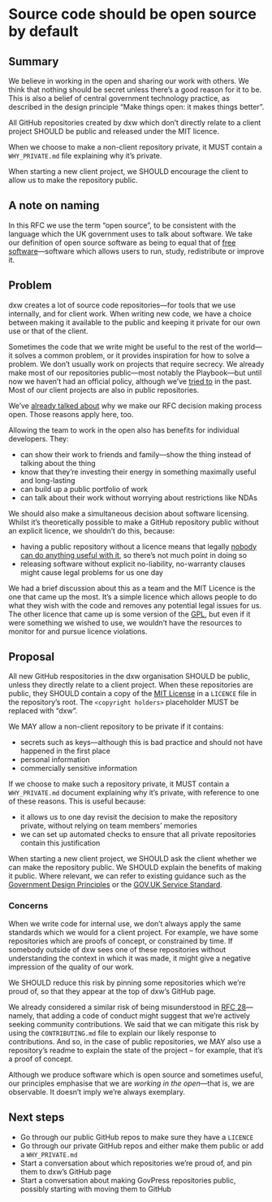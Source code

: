 # Source code should be open source by default

## Summary

We believe in working in the open and sharing our work with others. We
think that nothing should be secret unless there’s a good reason for
it to be. This is also a belief of central government technology
practice, as described in the design principle “Make things open: it
makes things better”.

All GitHub repositories created by dxw which don’t directly relate to
a client project SHOULD be public and released under the MIT licence.

When we choose to make a non-client repository private, it MUST
contain a `WHY_PRIVATE.md` file explaining why it’s private.

When starting a new client project, we SHOULD encourage the client to
allow us to make the repository public.

## A note on naming

In this RFC we use the term “open source”, to be consistent with the
language which the UK government uses to talk about software. We take
our definition of open source software as being to equal that of [free
software](https://en.wikipedia.org/wiki/Free_software)—software which
allows users to run, study, redistribute or improve it.

## Problem

dxw creates a lot of source code repositories—for tools that we use
internally, and for client work. When writing new code, we have a
choice between making it available to the
public and keeping it private for our own use or that of the client.

Sometimes the code that we write might be useful to the rest of the
world—it solves a common problem, or it provides inspiration for how
to solve a problem. We don’t usually work on projects that require
secrecy. We already make most of our repositories public—most notably
the Playbook—but until now we haven’t had an official policy, although
we’ve [tried to](https://github.com/dxw/playbook/issues/12) in the
past. Most of our client projects are also in public repositories.

We’ve [already talked
about](rfc-018-our-decision-making-process-is-public.md) why we make
our RFC decision making process open. Those reasons apply here, too.

Allowing the team to work in the open also has benefits for individual
developers. They:

- can show their work to friends and family—show the thing instead of
  talking about the thing
- know that they’re investing their energy in something maximally
  useful and long-lasting
- can build up a public portfolio of work
- can talk about their work without worrying about restrictions like
  NDAs

We should also make a simultaneous decision about software
licensing. Whilst it’s theoretically possible to make a GitHub
repository public without an explicit licence, we shouldn’t do this,
because:

- having a public repository without a licence means that legally
  [nobody can do anything useful with it](https://choosealicense.com/no-permission/),
  so there’s not much point in doing so
- releasing software without explicit no-liability, no-warranty
  clauses might cause legal problems for us one day

We had a brief discussion about this as a team and the MIT Licence is
the one that came up the most. It’s a simple licence which allows
people to do what they wish with the code and removes any potential
legal issues for us. The other licence that came up is some version of
the [GPL](https://choosealicense.com/licenses/gpl-3.0/), but even if
it were something we wished to use, we wouldn’t have the resources to
monitor for and pursue licence violations.

## Proposal

All new GitHub respositories in the dxw organisation SHOULD be public,
unless they directly relate to a client project. When these
repositories are public, they SHOULD contain a copy of the [MIT
License](https://choosealicense.com/licenses/mit/) in a `LICENCE` file
in the repository’s root. The `<copyright holders>` placeholder MUST
be replaced with “dxw”.

We MAY allow a non-client repository to be private if it contains:

- secrets such as keys—although this is bad practice and should not
  have happened in the first place
- personal information
- commercially sensitive information

If we choose to make such a repository private, it MUST contain a
`WHY_PRIVATE.md` document explaining why it’s private, with reference
to one of these reasons. This is useful because:

- it allows us to one day revisit the decision to make the repository
  private, without relying on team members’ memories
- we can set up automated checks to ensure that all private
  repositories contain this justification

When starting a new client project, we SHOULD ask the client whether
we can make the repository public. We SHOULD explain the benefits of
making it public.  Where relevant, we can refer to existing guidance
such as the [Government Design
Principles](https://www.gov.uk/guidance/government-design-principles#make-things-open-it-makes-things-better)
or the [GOV.UK Service
Standard](https://www.gov.uk/service-manual/service-standard/point-12-make-new-source-code-open).

### Concerns

When we write code for internal use, we don’t always apply the same
standards which we would for a client project. For example, we have
some repositories which are proofs of concept, or constrained by
time. If somebody outside of dxw sees one of these repositories
without understanding the context in which it was made, it might give
a negative impression of the quality of our work.

We SHOULD reduce this risk by pinning some repositories which we’re
proud of, so that they appear at the top of dxw’s GitHub page.

We already considered a similar risk of being misunderstood in [RFC
28](rfc-028-adopt-a-code-of-conduct.md)—namely, that adding a code of
conduct might suggest that we’re actively seeking community
contributions. We said that we can mitigate this risk by using the
`CONTRIBUTING.md` file to explain our likely response to
contributions. And so, in the case of public repositories, we MAY also
use a repository’s readme to explain the state of the project – for
example, that it’s a proof of concept.

Although we produce software which is open source and sometimes useful, our
principles emphasise that we are _working in the open_—that is, we are
observable. It doesn’t imply we’re always exemplary.

## Next steps

- Go through our public GitHub repos to make sure they have a
  `LICENCE`
- Go through our private GitHub repos and either make them public or
  add a `WHY_PRIVATE.md`
- Start a conversation about which repositories we’re proud of, and
  pin them to dxw’s GitHub page
- Start a conversation about making GovPress repositories public,
  possibly starting with moving them to GitHub
